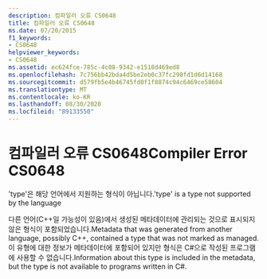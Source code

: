 ```yaml
---
description: 컴파일러 오류 CS0648
title: 컴파일러 오류 CS0648
ms.date: 07/20/2015
f1_keywords:
- CS0648
helpviewer_keywords:
- CS0648
ms.assetid: ec624fce-785c-4c08-9342-e1518d469ed8
ms.openlocfilehash: 7c756bb42bda4d5be2eb0c37fc298fd1d6d14168
ms.sourcegitcommit: d579fb5e4b46745fd0f1f8874c94c6469ce58604
ms.translationtype: MT
ms.contentlocale: ko-KR
ms.lasthandoff: 08/30/2020
ms.locfileid: "89133550"
---
```

# <a name="compiler-error-cs0648"></a><span data-ttu-id="d5935-103">컴파일러 오류 CS0648</span><span class="sxs-lookup"><span data-stu-id="d5935-103">Compiler Error CS0648</span></span>
<span data-ttu-id="d5935-104">'type'은 해당 언어에서 지원하는 형식이 아닙니다.</span><span class="sxs-lookup"><span data-stu-id="d5935-104">'type' is a type not supported by the language</span></span>  
  
 <span data-ttu-id="d5935-105">다른 언어(C++일 가능성이 있음)에서 생성된 메타데이터에 관리되는 것으로 표시되지 않은 형식이 포함되었습니다.</span><span class="sxs-lookup"><span data-stu-id="d5935-105">Metadata that was generated from another language, possibly C++, contained a type that was not marked as managed.</span></span> <span data-ttu-id="d5935-106">이 유형에 대한 정보가 메타데이터에 포함되어 있지만 형식은 C#으로 작성된 프로그램에 사용할 수 없습니다.</span><span class="sxs-lookup"><span data-stu-id="d5935-106">Information about this type is included in the metadata, but the type is not available to programs written in C#.</span></span>
